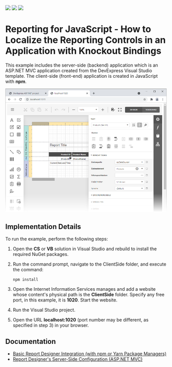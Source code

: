 <!-- default badges list -->
![](https://img.shields.io/endpoint?url=https://codecentral.devexpress.com/api/v1/VersionRange/236523191/21.2.1%2B)
[![](https://img.shields.io/badge/Open_in_DevExpress_Support_Center-FF7200?style=flat-square&logo=DevExpress&logoColor=white)](https://supportcenter.devexpress.com/ticket/details/T856827)
[![](https://img.shields.io/badge/📖_How_to_use_DevExpress_Examples-e9f6fc?style=flat-square)](https://docs.devexpress.com/GeneralInformation/403183)
<!-- default badges end -->
# Reporting for JavaScript - How to Localize the Reporting Controls in an Application with Knockout Bindings

This example includes the server-side (backend) application which is an ASP.NET MVC application created from the DevExpress Visual Studio template. The client-side (front-end) application is created in JavaScript with **npm**.

![Screenshot](/images/screenshot.png)

## Implementation Details

To run the example, perform the following steps:

1. Open the **CS** or **VB** solution in Visual Studio and rebuild to install the required NuGet packages.
2. Run the command prompt, navigate to the ClientSide folder, and execute the command:
    
    ```
    npm install
    ```
3. Open the Internet Information Services manages and add a website whose content's physical path is the **ClientSide** folder. Specify any free port, in this example, it is **1020**. Start the website.
4. Run the Visual Studio project.
5. Open the URL **localhost:1020** (port number may be different, as specified in step 3) in your browser.


## Documentation

* [Basic Report Designer Integration (with npm or Yarn Package Managers)](https://docs.devexpress.com/XtraReports/401256)
* [Report Designer's Server-Side Configuration (ASP.NET MVC)](https://docs.devexpress.com/XtraReports/118371)

